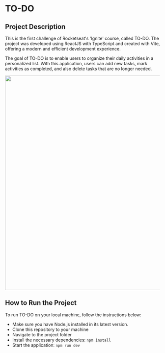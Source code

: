 # TO-DO
<h2>Project Description</h2>
This is the first challenge of Rocketseat's 'Ignite' course, called TO-DO. The project was developed using ReactJS with TypeScript and created with Vite, offering a modern and efficient development experience.

The goal of TO-DO is to enable users to organize their daily activities in a personalized list. With this application, users can add new tasks, mark activities as completed, and also delete tasks that are no longer needed.

<div align="center">
  <img src="https://github.com/arthur-carminatti/01-reactJs-challenge/assets/126788701/9a58ec6a-117c-4824-b0e4-8f3abdb65688" width="700px" />
</div>

<h2>How to Run the Project</h2>

To run TO-DO on your local machine, follow the instructions below:

- Make sure you have Node.js installed in its latest version.
- Clone this repository to your machine
- Navigate to the project folder
- Install the necessary dependencies: `npm install`
- Start the application: `npm run dev`
